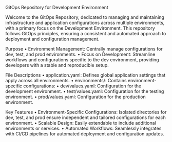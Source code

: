 GitOps Repository for Development Environment

Welcome to the GitOps Repository, dedicated to managing and maintaining infrastructure and application configurations across multiple environments, with a primary focus on the Development Environment. This repository follows GitOps principles, ensuring a consistent and automated approach to deployment and configuration management.

Purpose
	•	Environment Management: Centrally manage configurations for dev, test, and prod environments.
	•	Focus on Development: Streamline workflows and configurations specific to the dev environment, providing developers with a stable and reproducible setup.

File Descriptions
	•	application.yaml: Defines global application settings that apply across all environments.
	•	environments/: Contains environment-specific configurations:
	•	dev/values.yaml: Configuration for the development environment.
	•	test/values.yaml: Configuration for the testing environment.
	•	prod/values.yaml: Configuration for the production environment.

Key Features
	•	Environment-Specific Configurations: Isolated directories for dev, test, and prod ensure independent and tailored configurations for each environment.
	•	Scalable Design: Easily extendable to include additional environments or services.
	•	Automated Workflows: Seamlessly integrates with CI/CD pipelines for automated deployment and configuration updates.
